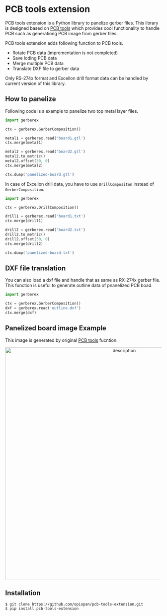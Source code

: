 PCB tools extension
===
PCB tools extension is a Python library to panelize gerber files.
This library is designed based on [PCB tools](https://github.com/curtacircuitos/pcb-tools) which provides cool functionality to handle PCB such as generationg PCB image from gerber files.

PCB tools extension adds following function  to PCB tools.

- Rotate PCB data (imprementation is not completed)
- Save loding PCB data
- Merge multiple PCB data
- Translate DXF file to gerber data

Only RS-274x format and Excellon drill format data can be handled by current version of this library.

## How to panelize
Following code is a example to panelize two top metal layer files.

``` python
import gerberex

ctx = gerberex.GerberComposition()

metal1 = gerberex.read('board1.gtl')
ctx.merge(metal1)

metal2 = gerberex.read('board2.gtl')
metal2.to_metric()
metal2.offset(30, 0)
ctx.merge(metal2)

ctx.dump('panelized-board.gtl')
```

In case of Excellon drill data, you have to use ```DrillCompositon``` instead of ```GerberComposition```.

```python
import gerberex

ctx = gerberex.DrillComposition()

drill1 = gerberex.read('board1.txt')
ctx.merge(drill1)

drill2 = gerberex.read('board2.txt')
drill2.to_metric()
drill2.offset(30, 0)
ctx.merge(drill2)

ctx.dump('panelized-board.txt')
```

## DXF file translation
You can also load a dxf file and handle that as same as RX-274x gerber file.<br>
This function is useful to generate outline data of pnanelized PCB boad.

```python
import gerberex

ctx = gerberex.GerberComposition()
dxf = gerberex.read('outline.dxf')
ctx.merge(dxf)
```
## Panelized board image Example
This image is generated by original [PCB tools](https://github.com/curtacircuitos/pcb-tools) fucntion.

<p align="center">
<img alt="description" src="https://raw.githubusercontent.com/wiki/opiopan/pcb-tools-extension/images/panelized.jpg" width=750>
</p>


## Installation
```shell
$ git clone https://github.com/opiopan/pcb-tools-extension.git
$ pip install pcb-tools-extension